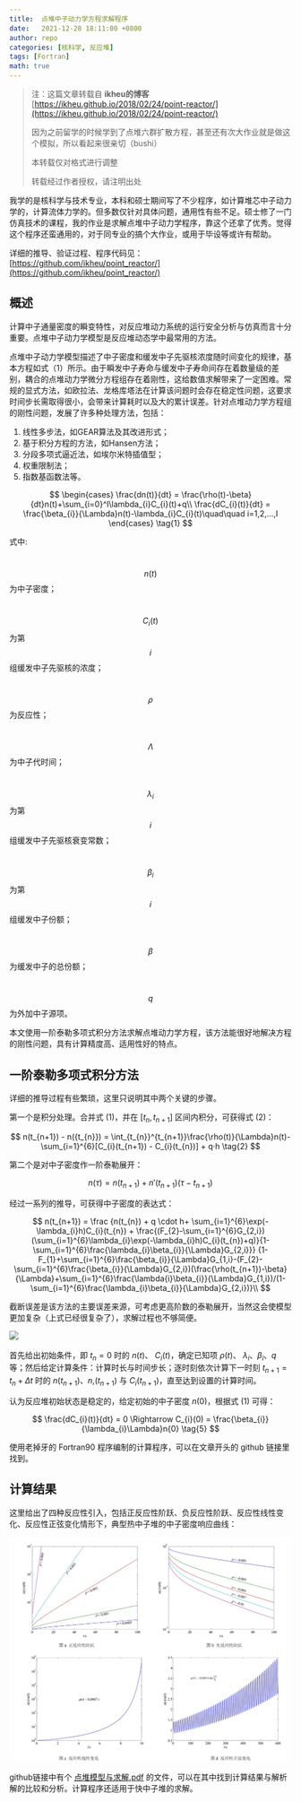 ```yaml
---
title:  点堆中子动力学方程求解程序
date:   2021-12-28 18:11:00 +0800
author: repo
categories: [核科学, 反应堆]
tags: [Fortran]
math: true
---
```


> 注：这篇文章转载自 **ikheu的博客**  [https://ikheu.github.io/2018/02/24/point-reactor/](https://ikheu.github.io/2018/02/24/point-reactor/)
>
> 因为之前留学的时候学到了点堆六群扩散方程，甚至还有次大作业就是做这个模拟，所以看起来很亲切（bushi）
>
> 本转载仅对格式进行调整
>
> 转载经过作者授权，请注明出处

我学的是核科学与技术专业，本科和硕士期间写了不少程序，如计算堆芯中子动力学的，计算流体力学的。但多数仅针对具体问题，通用性有些不足。硕士修了一门仿真技术的课程，我的作业是求解点堆中子动力学程序，靠这个还拿了优秀。觉得这个程序还蛮通用的，对于同专业的搞个大作业，或用于毕设等或许有帮助。

详细的推导、验证过程、程序代码见：[https://github.com/ikheu/point_reactor/](https://github.com/ikheu/point_reactor/)

## 概述

计算中子通量密度的瞬变特性，对反应堆动力系统的运行安全分析与仿真而言十分重要。点堆中子动力学模型是反应堆动态学中最常用的方法。

点堆中子动力学模型描述了中子密度和缓发中子先驱核浓度随时间变化的规律，基本方程如式（1）所示。由于瞬发中子寿命与缓发中子寿命间存在着数量级的差别，耦合的点堆动力学微分方程组存在着刚性，这给数值求解带来了一定困难。常规的显式方法，如欧拉法、龙格库塔法在计算该问题时会存在稳定性问题，这要求时间步长需取得很小，会带来计算耗时以及大的累计误差。针对点堆动力学方程组的刚性问题，发展了许多种处理方法，包括：
1. 线性多步法，如GEAR算法及其改进形式；
2. 基于积分方程的方法，如Hansen方法；
3. 分段多项式逼近法，如埃尔米特插值型；
4. 权重限制法；
5. 指数基函数法等。 

$$
\begin{cases}
\frac{dn(t)}{dt} = \frac{\rho(t)-\beta}{dt}n(t)+\sum_{i=0}^I\lambda_{i}C_{i}(t)+q\\
\frac{dC_{i}(t)}{dt} = \frac{\beta_{i}}{\Lambda}n(t)-\lambda_{i}C_{i}(t)\quad\quad i=1,2,...,I
\end{cases}
\tag{1}
$$

式中:

&emsp;&emsp;$$n(t)$$ 为中子密度；

&emsp;&emsp;$$C_{i}(t)$$ 为第 $$i$$ 组缓发中子先驱核的浓度；

&emsp;&emsp;$$\rho$$ 为反应性；

&emsp;&emsp;$$\Lambda$$ 为中子代时间；

&emsp;&emsp;$$\lambda_{i}$$ 为第 $$i$$ 组缓发中子先驱核衰变常数；

&emsp;&emsp;$$\beta_{i}$$ 为第 $$i$$ 组缓发中子份额；

&emsp;&emsp;$$\beta$$ 为缓发中子的总份额；

&emsp;&emsp;$$q$$ 为外加中子源项。

本文使用一阶泰勒多项式积分方法求解点堆动力学方程，该方法能很好地解决方程的刚性问题，具有计算精度高、适用性好的特点。

## 一阶泰勒多项式积分方法

详细的推导过程有些繁琐，这里只说明其中两个关键的步骤。

第一个是积分处理。合并式 (1)，并在 $[t_{n}, t_{n+1}]$ 区间内积分，可获得式 (2)：

$$
n(t_{n+1}) - n({t_{n}}) = \int_{t_{n}}^{t_{n+1}}\frac{\rho(t)}{\Lambda}n(t)-\sum_{i=1}^{6}[C_{i}(t_{n+1}) - C_{i}(t_{n})] + q·h
\tag{2}
$$

第二个是对中子密度作一阶泰勒展开：

$$
n(\tau) = n(t_{n+1}) + n′(t_{n+1})(\tau-t_{n+1})
\tag{3}
$$

经过一系列的推导，可获得中子密度的表达式：

$$
n(t_{n+1}) = \frac
{n(t_{n}) + q \cdot h+ \sum_{i=1}^{6}\exp(-\lambda_{i}h)C_{i}(t_{n}) + \frac{(F_{2}-\sum_{i=1}^{6}G_{2,i})(\sum_{i=1}^{6}\lambda_{i}\exp(-\lambda_{i}h)C_{i}(t_{n})+q)}{1-\sum_{i=1}^{6}\frac{\lambda_{i}\beta_{i}}{\Lambda}G_{2,i}}}
{1-F_{1}+\sum_{i=1}^{6}\frac{\beta_{i}}{\Lambda}G_{1,i}-(F_{2}-\sum_{i=1}^{6}\frac{\beta_{i}}{\Lambda}G_{2,i})(\frac{\rho(t_{n+1})-\beta}{\Lambda}+\sum_{i=1}^{6}\frac{\lambda{i}\beta_{i}}{\Lambda}G_{1,i})/(1-\sum_{i=1}^{6}\frac{\lambda_{i}\beta_{i}}{\Lambda}G_{2,i})}\\
$$

$$
\tag{4}
$$

截断误差是该方法的主要误差来源，可考虑更高阶数的泰勒展开，当然这会使模型更加复杂（上式已经很复杂了），求解过程也不够简便。

<img src="http://cdn.moastro.cn/user_assets/5b5fc33c393e344a4f4dd646/20190705225812/calc_flow.png" width = "400px" />

首先给出初始条件，即 $t_{n}=0$ 时的 $n(t)$、 $C_{i}(t)$，确定已知项 $\rho(t)$、 $\lambda_{i}$、$\beta_{i}$、$q$ 等；然后给定计算条件：计算时长与时间步长；逐时刻依次计算下一时刻 $t_{n+1}=t_{n}+\Delta t$ 时的 $n(t_{n+1})$、$n$,$(t_{n+1})$ 与 $C_{i}(t_{n+1})$，直至达到设置的计算时间。

认为反应堆初始状态是稳定的，给定初始的中子密度 $n(0)$，根据式 (1) 可得：

$$
\frac{dC_{i}(t)}{dt} = 0 \Rightarrow C_{i}(0) = \frac{\beta_{i}}{\lambda_{i}\Lambda}n{0}
\tag{5}
$$

使用老掉牙的 Fortran90 程序编制的计算程序，可以在文章开头的 github 链接里找到。 

## 计算结果

这里给出了四种反应性引入，包括正反应性阶跃、负反应性阶跃、反应性线性变化、反应性正弦变化情形下，典型热中子堆的中子密度响应曲线：

![point_results](https://raw.githubusercontent.com/ikheu/ikheu.github.io/master/assets/img/point_results.jpg)

github链接中有个 [点堆模型与求解.pdf](https://github.com/ikheu/point_reactor/blob/master/%E7%82%B9%E5%A0%86%E6%A8%A1%E5%9E%8B%E4%B8%8E%E6%B1%82%E8%A7%A3.pdf) 的文件，可以在其中找到计算结果与解析解的比较和分析。计算程序还适用于快中子堆的求解。